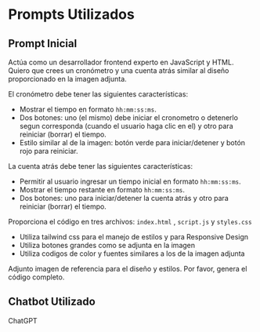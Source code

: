 # Prompts Utilizados

## Prompt Inicial

Actúa como un desarrollador frontend experto en JavaScript y HTML. Quiero que crees un cronómetro y una cuenta atrás similar al diseño proporcionado en la imagen adjunta.

El cronómetro debe tener las siguientes características:
- Mostrar el tiempo en formato `hh:mm:ss:ms`.
- Dos botones: uno (el mismo) debe iniciar el cronometro o detenerlo segun corresponda (cuando el usuario haga clic en el) y otro para reiniciar (borrar) el tiempo.  
- Estilo similar al de la imagen: botón verde para iniciar/detener y botón rojo para reiniciar.

La cuenta atrás debe tener las siguientes características:
- Permitir al usuario ingresar un tiempo inicial en formato `hh:mm:ss:ms`.
- Mostrar el tiempo restante en formato `hh:mm:ss:ms`.
- Dos botones: uno para iniciar/detener la cuenta atrás y otro para reiniciar (borrar) el tiempo.

Proporciona el código en tres archivos: `index.html` , `script.js` y  `styles.css`
- Utiliza tailwind css para el manejo de estilos y para Responsive Design
- Utiliza botones grandes como se adjunta en la imagen
- Utiliza codigos de color y fuentes similares a los de la imagen adjunta

Adjunto imagen de referencia para el diseño y estilos. Por favor, genera el código completo.

## Chatbot Utilizado
ChatGPT

